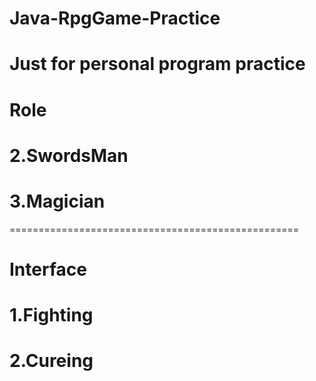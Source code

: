 # Java-RpgGame-Practice
Just for personal program practice
==================================================
#      Role
#       2.SwordsMan
#       3.Magician
==================================================
#     Interface
#       1.Fighting
#       2.Cureing
